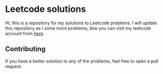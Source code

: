 # Leetcode solutions
Hi, this is a repository for my solutions to Leetcode problems. I will update this repository as I solve more problems,
btw you can visit my leetcode account from [here](https://leetcode.com/AbdelrhmanSaid/).

## Contributing
If you have a better solution to any of the problems, feel free to open a pull request.

